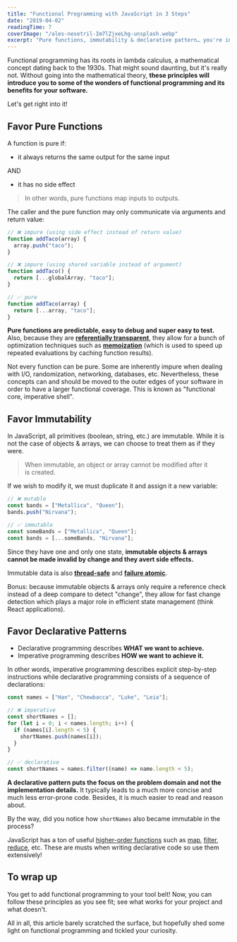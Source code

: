 ```yaml
---
title: "Functional Programming with JavaScript in 3 Steps"
date: "2019-04-02"
readingTime: 7
coverImage: "/ales-nesetril-Im7lZjxeLhg-unsplash.webp"
excerpt: "Pure functions, immutability & declarative pattern… you're in for a treat."
---
```


Functional programming has its roots in lambda calculus, a mathematical concept dating back to the 1930s.
That might sound daunting, but it's really not.
Without going into the mathematical theory, **these principles will introduce you to some of the wonders of functional programming and its benefits for your software.**

Let's get right into it!

## Favor Pure Functions

A function is pure if:

- it always returns the same output for the same input

AND

- it has no side effect

> In other words, pure functions map inputs to outputs.

The caller and the pure function may only communicate via arguments and return value:

```js
// ❌ impure (using side effect instead of return value)
function addTaco(array) {
  array.push("taco");
}

// ❌ impure (using shared variable instead of argument)
function addTaco() {
  return [...globalArray, "taco"];
}

// ✅ pure
function addTaco(array) {
  return [...array, "taco"];
}
```

**Pure functions are predictable, easy to debug and super easy to test.** Also, because they are **[referentially transparent](https://en.wikipedia.org/wiki/Referential_transparency)**, they allow for a bunch of optimization techniques such as **[memoization](https://en.wikipedia.org/wiki/Memoization)** (which is used to speed up repeated evaluations by caching function results).

Not every function can be pure.
Some are inherently impure when dealing with I/O, randomization, networking, databases, etc.
Nevertheless, these concepts can and should be moved to the outer edges of your software in order to have a larger functional coverage.
This is known as "functional core, imperative shell".

## Favor Immutability

In JavaScript, all primitives (boolean, string, etc.) are immutable. While it is not the case of objects & arrays, we can choose to treat them as if they were.

> When immutable, an object or array cannot be modified after it is created.

If we wish to modify it, we must duplicate it and assign it a new variable:

```js
// ❌ mutable
const bands = ["Metallica", "Queen"];
bands.push("Nirvana");

// ✅ immutable
const someBands = ["Metallica", "Queen"];
const bands = [...someBands, "Nirvana"];
```

Since they have one and only one state, **immutable objects & arrays cannot be made invalid by change and they avert side effects.**

Immutable data is also **[thread-safe](https://en.wikipedia.org/wiki/Thread_safety)** and **[failure atomic](https://stackoverflow.com/a/29843251/1620780)**.

Bonus: because immutable objects & arrays only require a reference check instead of a deep compare to detect "change", they allow for fast change detection which plays a major role in efficient state management (think React applications).

## Favor Declarative Patterns

- Declarative programming describes **WHAT we want to achieve.**
- Imperative programming describes **HOW we want to achieve it.**

In other words, imperative programming describes explicit step-by-step instructions while declarative programming consists of a sequence of declarations:

```js
const names = ["Han", "Chewbacca", "Luke", "Leia"];

// ❌ imperative
const shortNames = [];
for (let i = 0; i < names.length; i++) {
  if (names[i].length < 5) {
    shortNames.push(names[i]);
  }
}

// ✅ declarative
const shortNames = names.filter((name) => name.length < 5);
```

**A declarative pattern puts the focus on the problem domain and not the implementation details.** It typically leads to a much more concise and much less error-prone code. Besides, it is much easier to read and reason about.

By the way, did you notice how `shortNames` also became immutable in the process?

JavaScript has a ton of useful [higher-order functions](https://en.wikipedia.org/wiki/Higher-order_function) such as [map](https://developer.mozilla.org/en-US/docs/Web/JavaScript/Reference/Global_Objects/Array/map), [filter](https://developer.mozilla.org/en-US/docs/Web/JavaScript/Reference/Global_Objects/Array/filter), [reduce](https://developer.mozilla.org/en-US/docs/Web/JavaScript/Reference/Global_Objects/Array/reduce), etc.
These are musts when writing declarative code so use them extensively!

## To wrap up

You get to add functional programming to your tool belt!
Now, you can follow these principles as you see fit; see what works for your project and what doesn't.

All in all, this article barely scratched the surface, but hopefully shed some light on functional programming and tickled your curiosity.
